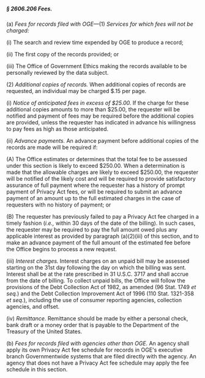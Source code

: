 ##### § 2606.206 Fees. #####

(a) *Fees for records filed with OGE*—(1) *Services for which fees will not be charged:*

(i) The search and review time expended by OGE to produce a record;

(ii) The first copy of the records provided; or

(iii) The Office of Government Ethics making the records available to be personally reviewed by the data subject.

(2) *Additional copies of records.* When additional copies of records are requested, an individual may be charged $.15 per page.

(i) *Notice of anticipated fees in excess of $25.00.* If the charge for these additional copies amounts to more than $25.00, the requester will be notified and payment of fees may be required before the additional copies are provided, unless the requester has indicated in advance his willingness to pay fees as high as those anticipated.

(ii) *Advance payments.* An advance payment before additional copies of the records are made will be required if:

(A) The Office estimates or determines that the total fee to be assessed under this section is likely to exceed $250.00. When a determination is made that the allowable charges are likely to exceed $250.00, the requester will be notified of the likely cost and will be required to provide satisfactory assurance of full payment where the requester has a history of prompt payment of Privacy Act fees, or will be required to submit an advance payment of an amount up to the full estimated charges in the case of requesters with no history of payment; or

(B) The requester has previously failed to pay a Privacy Act fee charged in a timely fashion (*i.e.,* within 30 days of the date of the billing). In such cases, the requester may be required to pay the full amount owed plus any applicable interest as provided by paragraph (a)(2)(iii) of this section, and to make an advance payment of the full amount of the estimated fee before the Office begins to process a new request.

(iii) *Interest charges.* Interest charges on an unpaid bill may be assessed starting on the 31st day following the day on which the billing was sent. Interest shall be at the rate prescribed in 31 U.S.C. 3717 and shall accrue from the date of billing. To collect unpaid bills, the Office will follow the provisions of the Debt Collection Act of 1982, as amended (96 Stat. 1749 *et seq.*) and the Debt Collection Improvement Act of 1996 (110 Stat. 1321-358 *et seq.*), including the use of consumer reporting agencies, collection agencies, and offset.

(iv) *Remittance.* Remittance should be made by either a personal check, bank draft or a money order that is payable to the Department of the Treasury of the United States.

(b) *Fees for records filed with agencies other than OGE.* An agency shall apply its own Privacy Act fee schedule for records in OGE's executive branch Governmentwide systems that are filed directly with the agency. An agency that does not have a Privacy Act fee schedule may apply the fee schedule in this section.